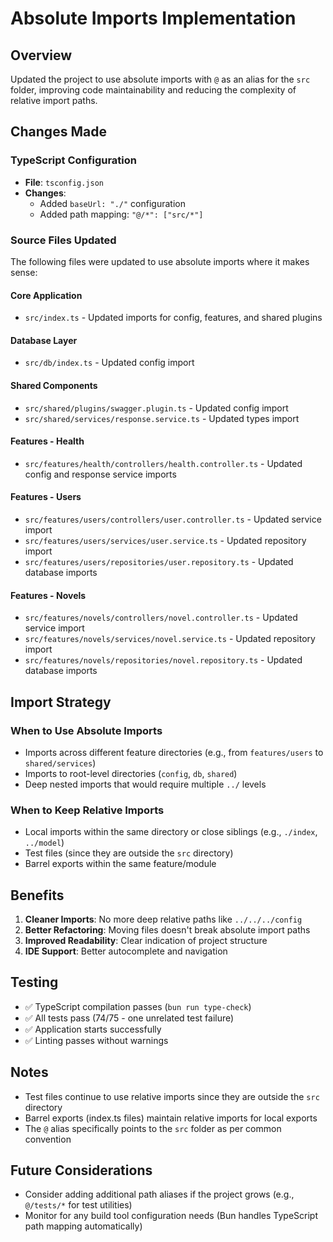 # Absolute Imports Implementation

## Overview

Updated the project to use absolute imports with `@` as an alias for the `src`
folder, improving code maintainability and reducing the complexity of relative
import paths.

## Changes Made

### TypeScript Configuration

- **File**: `tsconfig.json`
- **Changes**:
  - Added `baseUrl: "./"` configuration
  - Added path mapping: `"@/*": ["src/*"]`

### Source Files Updated

The following files were updated to use absolute imports where it makes sense:

#### Core Application

- `src/index.ts` - Updated imports for config, features, and shared plugins

#### Database Layer

- `src/db/index.ts` - Updated config import

#### Shared Components

- `src/shared/plugins/swagger.plugin.ts` - Updated config import
- `src/shared/services/response.service.ts` - Updated types import

#### Features - Health

- `src/features/health/controllers/health.controller.ts` - Updated config and
  response service imports

#### Features - Users

- `src/features/users/controllers/user.controller.ts` - Updated service import
- `src/features/users/services/user.service.ts` - Updated repository import
- `src/features/users/repositories/user.repository.ts` - Updated database
  imports

#### Features - Novels

- `src/features/novels/controllers/novel.controller.ts` - Updated service import
- `src/features/novels/services/novel.service.ts` - Updated repository import
- `src/features/novels/repositories/novel.repository.ts` - Updated database
  imports

## Import Strategy

### When to Use Absolute Imports

- Imports across different feature directories (e.g., from `features/users` to
  `shared/services`)
- Imports to root-level directories (`config`, `db`, `shared`)
- Deep nested imports that would require multiple `../` levels

### When to Keep Relative Imports

- Local imports within the same directory or close siblings (e.g., `./index`,
  `../model`)
- Test files (since they are outside the `src` directory)
- Barrel exports within the same feature/module

## Benefits

1. **Cleaner Imports**: No more deep relative paths like `../../../config`
2. **Better Refactoring**: Moving files doesn't break absolute import paths
3. **Improved Readability**: Clear indication of project structure
4. **IDE Support**: Better autocomplete and navigation

## Testing

- ✅ TypeScript compilation passes (`bun run type-check`)
- ✅ All tests pass (74/75 - one unrelated test failure)
- ✅ Application starts successfully
- ✅ Linting passes without warnings

## Notes

- Test files continue to use relative imports since they are outside the `src`
  directory
- Barrel exports (index.ts files) maintain relative imports for local exports
- The `@` alias specifically points to the `src` folder as per common convention

## Future Considerations

- Consider adding additional path aliases if the project grows (e.g.,
  `@/tests/*` for test utilities)
- Monitor for any build tool configuration needs (Bun handles TypeScript path
  mapping automatically)
